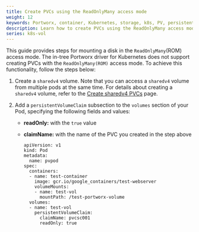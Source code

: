 ```yaml
---
title: Create PVCs using the ReadOnlyMany access mode
weight: 12
keywords: Portworx, container, Kubernetes, storage, k8s, PV, persistent disk, PVC, ReadOnlyMany
description: Learn how to create PVCs using the ReadOnlyMany access mode
series: k8s-vol
---
```


This guide provides steps for mounting a disk in the `ReadOnlyMany`(ROM) access mode. The in-tree Portworx driver for Kubernetes does not support creating PVCs with the `ReadOnlyMany(ROM)` access mode. To achieve this functionality, follow the steps below:

1. Create a `sharedv4` volume. Note that you can access a `sharedv4` volume from multiple pods at the same time. For details about creating a `sharedv4` volume, refer to the [Create sharedv4 PVCs](/portworx-install-with-kubernetes/storage-operations/create-pvcs/create-sharedv4-pvcs/) page. 

2. Add a `persistentVolumeClaim` subsection to the `volumes` section of your Pod, specifying the following fields and values: 

    * **readOnly:** with the `true` value
    * **claimName:** with the name of the PVC you created in the step above

        ```text
        apiVersion: v1
        kind: Pod
        metadata:
          name: pvpod
        spec:
          containers:
          - name: test-container
            image: gcr.io/google_containers/test-webserver
            volumeMounts:
            - name: test-vol
              mountPath: /test-portworx-volume
          volumes:
          - name: test-vol
            persistentVolumeClaim:
              claimName: pvcsc001
              readOnly: true
        ```
